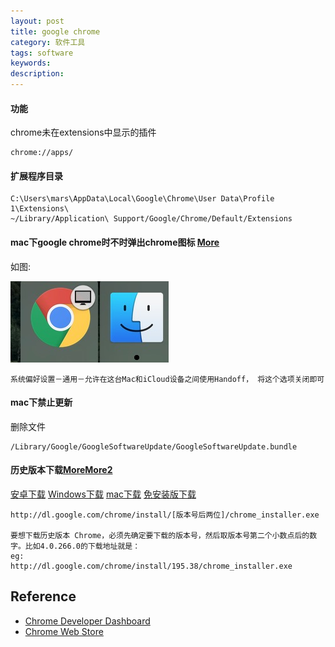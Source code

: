 ```yaml
---
layout: post
title: google chrome
category: 软件工具
tags: software
keywords: 
description: 
---
```


#### 功能

chrome未在extensions中显示的插件 
```
chrome://apps/
```

#### 扩展程序目录

```
C:\Users\mars\AppData\Local\Google\Chrome\User Data\Profile 1\Extensions\
~/Library/Application\ Support/Google/Chrome/Default/Extensions
```

#### mac下google chrome时不时弹出chrome图标 [More](http://zhidao.baidu.com/link?url=7oSB3pd_Z8ANGjGMaXn8OzvEBWhuY_GLyCVKKfCg-PAhsswMHqYHR_LIXp5pqCQbY2eUEvVlgXoRo7Ep10Cx__QwzZMXnZgMEAAvXk2jFxa)

如图:

![](/Resources/google_chrome_1.png)

```
系统偏好设置－通用－允许在这台Mac和iCloud设备之间使用Handoff， 将这个选项关闭即可
```

#### mac下禁止更新

删除文件
```
/Library/Google/GoogleSoftwareUpdate/GoogleSoftwareUpdate.bundle
```

#### 历史版本下载[More](https://www.izhangheng.com/chrome-and-chrome-os-download-collection)[More2](https://google_chrome.zh.downloadastro.com/old_versions/)

[安卓下载](https://www.wandoujia.com/apps/280309/history)
[Windows下载](http://mydown.yesky.com/pcsoft/416318/versions)
[mac下载](https://google-chrome.en.uptodown.com/mac/versions)
[免安装版下载](https://easylife.tw/dltag/GoogleChromePortable)
```好像失效了
http://dl.google.com/chrome/install/[版本号后两位]/chrome_installer.exe

要想下载历史版本 Chrome，必须先确定要下载的版本号，然后取版本号第二个小数点后的数字。比如4.0.266.0的下载地址就是：
eg:
http://dl.google.com/chrome/install/195.38/chrome_installer.exe

```

#### 

## Reference

* [Chrome Developer Dashboard](https://chrome.google.com/webstore/developer/dashboard)
* [Chrome Web Store](https://chrome.google.com/webstore/category/extensions)